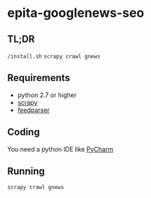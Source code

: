 # epita-googlenews-seo

## TL;DR

```/install.sh```
```scrapy crawl gnews```

## Requirements

* python 2.7 or higher
* [scrapy](http://scrapy.org/)
* [feedparser](https://github.com/kurtmckee/feedparser)

## Coding

You need a python IDE like [PyCharm](https://www.jetbrains.com/pycharm/)


## Running

```scrapy crawl gnews```
